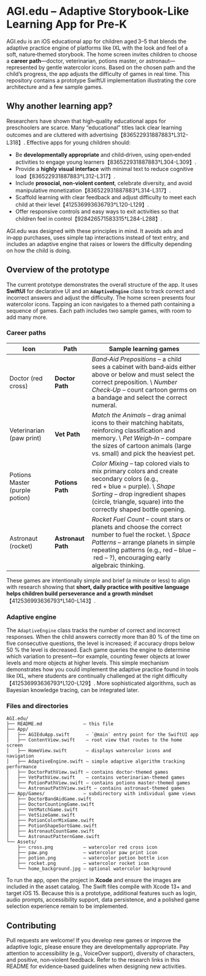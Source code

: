 # AGI.edu – Adaptive Storybook-Like Learning App for Pre‑K

AGI.edu is an iOS educational app for children aged 3–5 that blends the adaptive practice engine of platforms like IXL with the look and feel of a soft, nature‑themed storybook.  The home screen invites children to choose a **career path**—doctor, veterinarian, potions master, or astronaut—represented by gentle watercolor icons.  Based on the chosen path and the child’s progress, the app adjusts the difficulty of games in real time.  This repository contains a prototype SwiftUI implementation illustrating the core architecture and a few sample games.

## Why another learning app?

Researchers have shown that high‑quality educational apps for preschoolers are scarce.  Many “educational” titles lack clear learning outcomes and are cluttered with advertising【836522931887883†L312-L318】.  Effective apps for young children should:

- Be **developmentally appropriate** and child‑driven, using open‑ended activities to engage young learners【836522931887883†L304-L309】.
- Provide a **highly visual interface** with minimal text to reduce cognitive load【836522931887883†L312-L317】.
- Include **prosocial, non‑violent content**, celebrate diversity, and avoid manipulative monetization【836522931887883†L314-L317】.
- Scaffold learning with clear feedback and adjust difficulty to meet each child at their level【412536993636793†L120-L129】.
- Offer responsive controls and easy ways to exit activities so that children feel in control【928426571583315†L284-L288】.

AGI.edu was designed with these principles in mind.  It avoids ads and in‑app purchases, uses simple tap interactions instead of text entry, and includes an adaptive engine that raises or lowers the difficulty depending on how the child is doing.

## Overview of the prototype

The current prototype demonstrates the overall structure of the app.  It uses **SwiftUI** for declarative UI and an **`AdaptiveEngine`** class to track correct and incorrect answers and adjust the difficulty.  The home screen presents four watercolor icons.  Tapping an icon navigates to a themed path containing a sequence of games.  Each path includes two sample games, with room to add many more.
### Career paths

| Icon | Path | Sample learning games |
|-----|------|-----------------------|
| Doctor (red cross) | **Doctor Path** | *Band‑Aid Prepositions* – a child sees a cabinet with band‑aids either above or below and must select the correct preposition.  \\  *Number Check‑Up* – count cartoon germs on a bandage and select the correct numeral. |
| Veterinarian (paw print) | **Vet Path** | *Match the Animals* – drag animal icons to their matching habitats, reinforcing classification and memory.  \\  *Pet Weigh‑In* – compare the sizes of cartoon animals (large vs. small) and pick the heaviest pet. |
| Potions Master (purple potion) | **Potions Path** | *Color Mixing* – tap colored vials to mix primary colors and create secondary colors (e.g., red + blue = purple).  \\  *Shape Sorting* – drop ingredient shapes (circle, triangle, square) into the correctly shaped bottle opening. |
| Astronaut (rocket) | **Astronaut Path** | *Rocket Fuel Count* – count stars or planets and choose the correct number to fuel the rocket.  \\  *Space Patterns* – arrange planets in simple repeating patterns (e.g., red – blue – red – ?), encouraging early algebraic thinking. |

These games are intentionally simple and brief (a minute or less) to align with research showing that **short, daily practice with positive language helps children build perseverance and a growth mindset**【412536993636793†L140-L143】.

### Adaptive engine

The `AdaptiveEngine` class tracks the number of correct and incorrect responses.  When the child answers correctly more than 80 % of the time on five consecutive questions, the level is increased; if accuracy drops below 50 % the level is decreased.  Each game queries the engine to determine which variation to present—for example, counting fewer objects at lower levels and more objects at higher levels.  This simple mechanism demonstrates how you could implement the adaptive practice found in tools like IXL, where students are continually challenged at the right difficulty【412536993636793†L120-L129】.  More sophisticated algorithms, such as Bayesian knowledge tracing, can be integrated later.


### Files and directories

```
AGI.edu/
├── README.md               – this file
├── App/
│   ├── AGIEduApp.swift      – `@main` entry point for the SwiftUI app
│   ├── ContentView.swift    – root view that routes to the home screen
│   ├── HomeView.swift       – displays watercolor icons and navigation
│   ├── AdaptiveEngine.swift – simple adaptive algorithm tracking performance
│   ├── DoctorPathView.swift – contains doctor‑themed games
│   ├── VetPathView.swift    – contains veterinarian‑themed games
│   ├── PotionPathView.swift – contains potions master‑themed games
│   └── AstronautPathView.swift – contains astronaut‑themed games
├── App/Games/              – subdirectory with individual game views
│   ├── DoctorBandAidGame.swift
│   ├── DoctorCountingGame.swift
│   ├── VetMatchGame.swift
│   ├── VetSizeGame.swift
│   ├── PotionColorMixGame.swift
│   ├── PotionShapeSortGame.swift
│   ├── AstronautCountGame.swift
│   └── AstronautPatternGame.swift
└── Assets/
    ├── cross.png           – watercolor red cross icon
    ├── paw.png             – watercolor paw print icon
    ├── potion.png          – watercolor potion bottle icon
    ├── rocket.png          – watercolor rocket icon
    └── home_background.jpg – optional watercolor background
```

To run the app, open the project in **Xcode** and ensure the images are included in the asset catalog.  The Swift files compile with Xcode 13+ and target iOS 15.  Because this is a prototype, additional features such as login, audio prompts, accessibility support, data persistence, and a polished game selection experience remain to be implemented.

## Contributing

Pull requests are welcome!  If you develop new games or improve the adaptive logic, please ensure they are developmentally appropriate.  Pay attention to accessibility (e.g., VoiceOver support), diversity of characters, and positive, non‑violent feedback.  Refer to the research links in this README for evidence‑based guidelines when designing new activities.
